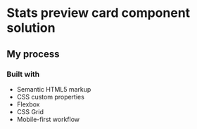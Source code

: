 # Stats preview card component solution

## My process

### Built with

- Semantic HTML5 markup
- CSS custom properties
- Flexbox
- CSS Grid
- Mobile-first workflow
